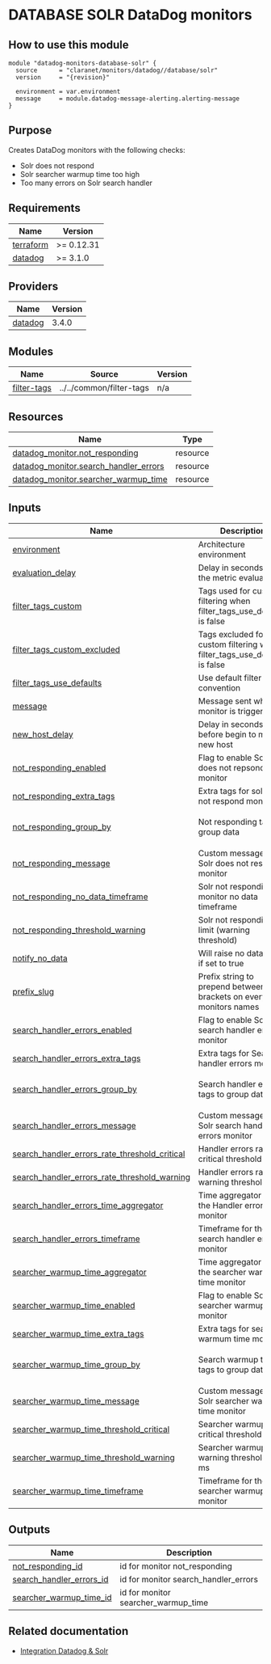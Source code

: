 # DATABASE SOLR DataDog monitors

## How to use this module

```hcl
module "datadog-monitors-database-solr" {
  source      = "claranet/monitors/datadog//database/solr"
  version     = "{revision}"

  environment = var.environment
  message     = module.datadog-message-alerting.alerting-message
}

```

## Purpose

Creates DataDog monitors with the following checks:

- Solr does not respond
- Solr searcher warmup time too high
- Too many errors on Solr search handler

## Requirements

| Name | Version |
|------|---------|
| <a name="requirement_terraform"></a> [terraform](#requirement\_terraform) | >= 0.12.31 |
| <a name="requirement_datadog"></a> [datadog](#requirement\_datadog) | >= 3.1.0 |

## Providers

| Name | Version |
|------|---------|
| <a name="provider_datadog"></a> [datadog](#provider\_datadog) | 3.4.0 |

## Modules

| Name | Source | Version |
|------|--------|---------|
| <a name="module_filter-tags"></a> [filter-tags](#module\_filter-tags) | ../../common/filter-tags | n/a |

## Resources

| Name | Type |
|------|------|
| [datadog_monitor.not_responding](https://registry.terraform.io/providers/DataDog/datadog/latest/docs/resources/monitor) | resource |
| [datadog_monitor.search_handler_errors](https://registry.terraform.io/providers/DataDog/datadog/latest/docs/resources/monitor) | resource |
| [datadog_monitor.searcher_warmup_time](https://registry.terraform.io/providers/DataDog/datadog/latest/docs/resources/monitor) | resource |

## Inputs

| Name | Description | Type | Default | Required |
|------|-------------|------|---------|:--------:|
| <a name="input_environment"></a> [environment](#input\_environment) | Architecture environment | `string` | n/a | yes |
| <a name="input_evaluation_delay"></a> [evaluation\_delay](#input\_evaluation\_delay) | Delay in seconds for the metric evaluation | `number` | `15` | no |
| <a name="input_filter_tags_custom"></a> [filter\_tags\_custom](#input\_filter\_tags\_custom) | Tags used for custom filtering when filter\_tags\_use\_defaults is false | `string` | `"*"` | no |
| <a name="input_filter_tags_custom_excluded"></a> [filter\_tags\_custom\_excluded](#input\_filter\_tags\_custom\_excluded) | Tags excluded for custom filtering when filter\_tags\_use\_defaults is false | `string` | `""` | no |
| <a name="input_filter_tags_use_defaults"></a> [filter\_tags\_use\_defaults](#input\_filter\_tags\_use\_defaults) | Use default filter tags convention | `string` | `"true"` | no |
| <a name="input_message"></a> [message](#input\_message) | Message sent when a monitor is triggered | `any` | n/a | yes |
| <a name="input_new_group_delay"></a> [new\_host\_delay](#input\_new\_host\_delay) | Delay in seconds before begin to monitor new host | `number` | `300` | no |
| <a name="input_not_responding_enabled"></a> [not\_responding\_enabled](#input\_not\_responding\_enabled) | Flag to enable Solr does not repsond monitor | `bool` | `true` | no |
| <a name="input_not_responding_extra_tags"></a> [not\_responding\_extra\_tags](#input\_not\_responding\_extra\_tags) | Extra tags for solr does not respond monitor | `list(string)` | `[]` | no |
| <a name="input_not_responding_group_by"></a> [not\_responding\_group\_by](#input\_not\_responding\_group\_by) | Not responding tags to group data | `list(string)` | <pre>[<br>  "instance"<br>]</pre> | no |
| <a name="input_not_responding_message"></a> [not\_responding\_message](#input\_not\_responding\_message) | Custom message for Solr does not respond monitor | `string` | `""` | no |
| <a name="input_not_responding_no_data_timeframe"></a> [not\_responding\_no\_data\_timeframe](#input\_not\_responding\_no\_data\_timeframe) | Solr not responding monitor no data timeframe | `number` | `10` | no |
| <a name="input_not_responding_threshold_warning"></a> [not\_responding\_threshold\_warning](#input\_not\_responding\_threshold\_warning) | Solr not responding limit (warning threshold) | `number` | `3` | no |
| <a name="input_notify_no_data"></a> [notify\_no\_data](#input\_notify\_no\_data) | Will raise no data alert if set to true | `bool` | `true` | no |
| <a name="input_prefix_slug"></a> [prefix\_slug](#input\_prefix\_slug) | Prefix string to prepend between brackets on every monitors names | `string` | `""` | no |
| <a name="input_search_handler_errors_enabled"></a> [search\_handler\_errors\_enabled](#input\_search\_handler\_errors\_enabled) | Flag to enable Solr search handler errors monitor | `bool` | `true` | no |
| <a name="input_search_handler_errors_extra_tags"></a> [search\_handler\_errors\_extra\_tags](#input\_search\_handler\_errors\_extra\_tags) | Extra tags for Search handler errors monitor | `list(string)` | `[]` | no |
| <a name="input_search_handler_errors_group_by"></a> [search\_handler\_errors\_group\_by](#input\_search\_handler\_errors\_group\_by) | Search handler errors tags to group datas | `list(string)` | <pre>[<br>  "instance"<br>]</pre> | no |
| <a name="input_search_handler_errors_message"></a> [search\_handler\_errors\_message](#input\_search\_handler\_errors\_message) | Custom message for Solr search handler errors monitor | `string` | `""` | no |
| <a name="input_search_handler_errors_rate_threshold_critical"></a> [search\_handler\_errors\_rate\_threshold\_critical](#input\_search\_handler\_errors\_rate\_threshold\_critical) | Handler errors rate critical threshold | `number` | `50` | no |
| <a name="input_search_handler_errors_rate_threshold_warning"></a> [search\_handler\_errors\_rate\_threshold\_warning](#input\_search\_handler\_errors\_rate\_threshold\_warning) | Handler errors rate warning threshold | `number` | `10` | no |
| <a name="input_search_handler_errors_time_aggregator"></a> [search\_handler\_errors\_time\_aggregator](#input\_search\_handler\_errors\_time\_aggregator) | Time aggregator for the Handler errors monitor | `string` | `"min"` | no |
| <a name="input_search_handler_errors_timeframe"></a> [search\_handler\_errors\_timeframe](#input\_search\_handler\_errors\_timeframe) | Timeframe for the search handler errors monitor | `string` | `"last_5m"` | no |
| <a name="input_searcher_warmup_time_aggregator"></a> [searcher\_warmup\_time\_aggregator](#input\_searcher\_warmup\_time\_aggregator) | Time aggregator for the searcher warmup time monitor | `string` | `"max"` | no |
| <a name="input_searcher_warmup_time_enabled"></a> [searcher\_warmup\_time\_enabled](#input\_searcher\_warmup\_time\_enabled) | Flag to enable Solr searcher warmup time monitor | `bool` | `true` | no |
| <a name="input_searcher_warmup_time_extra_tags"></a> [searcher\_warmup\_time\_extra\_tags](#input\_searcher\_warmup\_time\_extra\_tags) | Extra tags for searcher warmum time monitor | `list(string)` | `[]` | no |
| <a name="input_searcher_warmup_time_group_by"></a> [searcher\_warmup\_time\_group\_by](#input\_searcher\_warmup\_time\_group\_by) | Search warmup time tags to group datas | `list(string)` | <pre>[<br>  "instance"<br>]</pre> | no |
| <a name="input_searcher_warmup_time_message"></a> [searcher\_warmup\_time\_message](#input\_searcher\_warmup\_time\_message) | Custom message for Solr searcher warmup time monitor | `string` | `""` | no |
| <a name="input_searcher_warmup_time_threshold_critical"></a> [searcher\_warmup\_time\_threshold\_critical](#input\_searcher\_warmup\_time\_threshold\_critical) | Searcher warmup time critical threshold in ms | `number` | `5000` | no |
| <a name="input_searcher_warmup_time_threshold_warning"></a> [searcher\_warmup\_time\_threshold\_warning](#input\_searcher\_warmup\_time\_threshold\_warning) | Searcher warmup time warning threshold in ms | `number` | `2000` | no |
| <a name="input_searcher_warmup_time_timeframe"></a> [searcher\_warmup\_time\_timeframe](#input\_searcher\_warmup\_time\_timeframe) | Timeframe for the searcher warmup time monitor | `string` | `"last_5m"` | no |

## Outputs

| Name | Description |
|------|-------------|
| <a name="output_not_responding_id"></a> [not\_responding\_id](#output\_not\_responding\_id) | id for monitor not\_responding |
| <a name="output_search_handler_errors_id"></a> [search\_handler\_errors\_id](#output\_search\_handler\_errors\_id) | id for monitor search\_handler\_errors |
| <a name="output_searcher_warmup_time_id"></a> [searcher\_warmup\_time\_id](#output\_searcher\_warmup\_time\_id) | id for monitor searcher\_warmup\_time |
## Related documentation

 - [Integration Datadog & Solr](https://docs.datadoghq.com/integrations/solr/)
